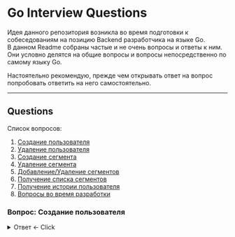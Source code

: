 # Go Interview Questions
Идея данного репозитория возникла во время подготовки к собеседованиям на позицию Backend разработчика на языке Go.  
В данном Readme собраны частые и не очень вопросы и ответы к ним. Они условно делятся на общие вопросы и вопросы непосредственно по самому языку Go.  

Настоятельно рекомендую, прежде чем открывать ответ на вопрос попробовать ответить на него самостоятельно.

---

## Questions

Список вопросов:

1. [Создание пользователя](#create-user)
2. [Удаление пользователя](#del-user)
3. [Создание сегмента](#create-seg)
4. [Удаление сегмента](#del-seg)
5. [Добавление/Удаление сегментов](#add-remove)
6. [Получение списка сегментов](#seg-list)
7. [Получение истории пользователя](#user-history)
8. [Вопросы во время разработки](#decisions)

### Вопрос: Создание пользователя <a name="create-user"></a>

<details>
  <summary>Ответ <- Click</summary>
История языка
</details>

